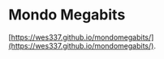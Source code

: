 # Mondo Megabits

[https://wes337.github.io/mondomegabits/](https://wes337.github.io/mondomegabits/).
